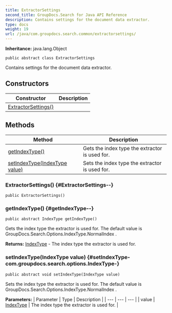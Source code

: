 ```yaml
---
title: ExtractorSettings
second_title: GroupDocs.Search for Java API Reference
description: Contains settings for the document data extractor.
type: docs
weight: 19
url: /java/com.groupdocs.search.common/extractorsettings/
---
```

**Inheritance:**
java.lang.Object
```
public abstract class ExtractorSettings
```

Contains settings for the document data extractor.
## Constructors

| Constructor | Description |
| --- | --- |
| [ExtractorSettings()](#ExtractorSettings--) |  |
## Methods

| Method | Description |
| --- | --- |
| [getIndexType()](#getIndexType--) | Gets the index type the extractor is used for. |
| [setIndexType(IndexType value)](#setIndexType-com.groupdocs.search.options.IndexType-) | Sets the index type the extractor is used for. |
### ExtractorSettings() {#ExtractorSettings--}
```
public ExtractorSettings()
```


### getIndexType() {#getIndexType--}
```
public abstract IndexType getIndexType()
```


Gets the index type the extractor is used for. The default value is  GroupDocs.Search.Options.IndexType.NormalIndex .

**Returns:**
[IndexType](../../com.groupdocs.search.options/indextype) - The index type the extractor is used for.
### setIndexType(IndexType value) {#setIndexType-com.groupdocs.search.options.IndexType-}
```
public abstract void setIndexType(IndexType value)
```


Sets the index type the extractor is used for. The default value is  GroupDocs.Search.Options.IndexType.NormalIndex .

**Parameters:**
| Parameter | Type | Description |
| --- | --- | --- |
| value | [IndexType](../../com.groupdocs.search.options/indextype) | The index type the extractor is used for. |

